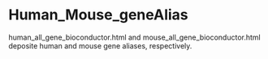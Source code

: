 # Human_Mouse_geneAlias

human_all_gene_bioconductor.html and mouse_all_gene_bioconductor.html deposite human and mouse gene aliases, respectively.
